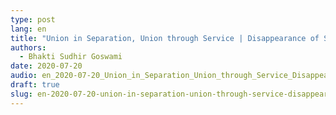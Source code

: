 ```yaml
---
type: post
lang: en
title: "Union in Separation, Union through Service | Disappearance of Sridhar Maharaja"
authors:
  - Bhakti Sudhir Goswami
date: 2020-07-20
audio: en_2020-07-20_Union_in_Separation_Union_through_Service_Disappearance_of_Sridhar_Maharaja.mp3
draft: true
slug: en-2020-07-20-union-in-separation-union-through-service-disappearance-of-sridhar-maharaja
---
```



